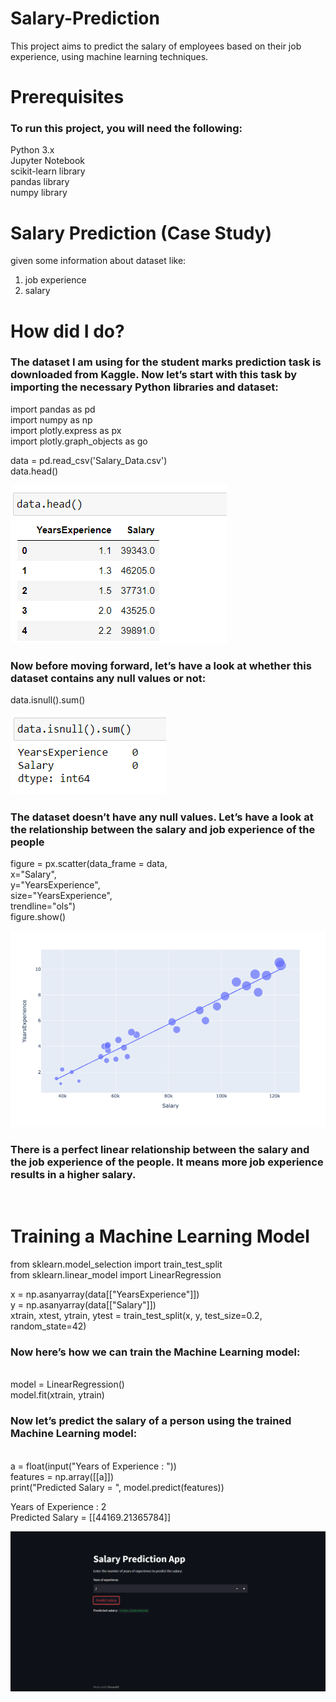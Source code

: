

# Salary-Prediction
This project aims to predict the salary of employees based on their job experience, using machine learning techniques.<br>

# Prerequisites
<h3>To run this project, you will need the following:<br></h3>

Python 3.x<br>
Jupyter Notebook<br>
scikit-learn library<br>
pandas library<br>
numpy library<br>

# Salary Prediction (Case Study)
 given some information about dataset like:<br>
 
 1. job experience<br>
 2. salary<br>
 
 # How  did I do?

<h3>The dataset I am using for the student marks prediction task is downloaded from Kaggle. Now let’s start with this task by importing the necessary Python libraries and dataset:<br></h3>

import pandas as pd<br>
import numpy as np<br>
import plotly.express as px<br>
import plotly.graph_objects as go<br>


data = pd.read_csv('Salary_Data.csv')<br>
data.head()<br>

![result](https://github.com/Sanketarali/Salary-Prediction/blob/main/Screenshot%20(3021).png)

<h3>Now before moving forward, let’s have a look at whether this dataset contains any null values or not:<br></h3>

data.isnull().sum()<br>

![result](https://github.com/Sanketarali/Salary-Prediction/blob/main/Screenshot%20(3022).png)

<h3>The dataset doesn’t have any null values. Let’s have a look at the relationship between the salary and job experience of the people</h3>
figure = px.scatter(data_frame = data, <br>
                    x="Salary",<br>
                    y="YearsExperience", <br>
                    size="YearsExperience", <br>
                    trendline="ols")<br>
figure.show()<br>

![result](https://github.com/Sanketarali/Salary-Prediction/blob/main/Screenshot%20(3023).png)


<h3>There is a perfect linear relationship between the salary and the job experience of the people. It means more job experience results in a higher salary.</h3><br>

# Training a Machine Learning Model
from sklearn.model_selection import train_test_split<br>
from sklearn.linear_model import LinearRegression<br>

x = np.asanyarray(data[["YearsExperience"]])<br>
y = np.asanyarray(data[["Salary"]])<br>
xtrain, xtest, ytrain, ytest = train_test_split(x, y, test_size=0.2, random_state=42)<br>

<h3>Now here’s how we can train the Machine Learning model:</h3><br>
model = LinearRegression()<br>
model.fit(xtrain, ytrain)<br>

<h3>Now let’s predict the salary of a person using the trained Machine Learning model:</h3><br>
a = float(input("Years of Experience : "))<br>
features = np.array([[a]])<br>
print("Predicted Salary = ", model.predict(features))<br>

Years of Experience : 2<br>
Predicted Salary =  [[44169.21365784]]<br>

![result](https://github.com/Sanketarali/Salary-Prediction/blob/main/Screenshot%20(3024).png)

                                                



